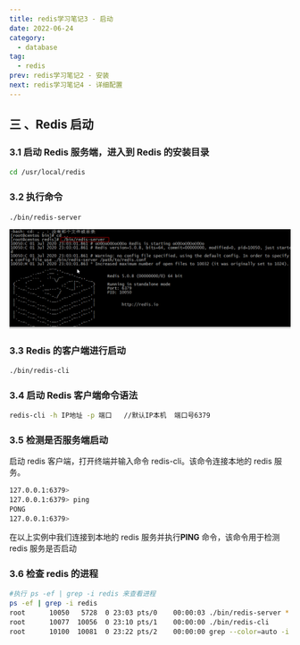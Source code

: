 ```yaml
---
title: redis学习笔记3 - 启动
date: 2022-06-24
category:
  - database
tag:
  - redis
prev: redis学习笔记2 - 安装
next: redis学习笔记4 - 详细配置
---
```


## 三 、Redis 启动

### 3.1 启动 Redis 服务端，进入到 Redis 的安装目录

```bash
cd /usr/local/redis
```

### 3.2 执行命令

```bash
./bin/redis-server
```

![image-20200701230641144](./images/image-20200701230641144.png)

### 3.3 Redis 的客户端进行启动

```bash
./bin/redis-cli
```

### 3.4 启动 Redis 客户端命令语法

```bash
redis-cli -h IP地址 -p 端口   //默认IP本机  端口号6379
```

### 3.5 检测是否服务端启动

启动 redis 客户端，打开终端并输入命令 redis-cli。该命令连接本地的 redis 服务。

```bash
127.0.0.1:6379>
127.0.0.1:6379> ping
PONG
127.0.0.1:6379>
```

在以上实例中我们连接到本地的 redis 服务并执行**PING** 命令，该命令用于检测 redis 服务是否启动

### 3.6 检查 redis 的进程

```bash
#执行 ps -ef | grep -i redis 来查看进程
ps -ef | grep -i redis
root      10050   5728  0 23:03 pts/0    00:00:03 ./bin/redis-server *:6379
root      10077  10056  0 23:10 pts/1    00:00:00 ./bin/redis-cli
root      10100  10081  0 23:22 pts/2    00:00:00 grep --color=auto -i redis
```
